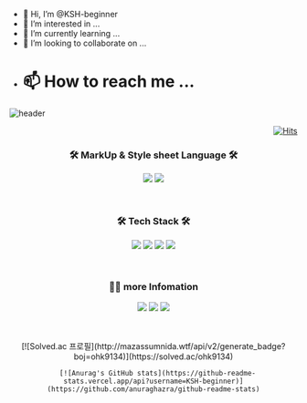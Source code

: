 - 👋 Hi, I’m @KSH-beginner
- 👀 I’m interested in ...
- 🌱 I’m currently learning ...
- 💞️ I’m looking to collaborate on ...
- # 📫 How to reach me ...


![header](https://capsule-render.vercel.app/api?type=waving&color=0:9796f0,100:fbc7d4&section=header&height=200&text=KSH-beginner&fontSize=50&animation=fadeIn&fontColor=ffffff&fontAlignY=40)


<div align="right">
  
[![Hits](https://hits.seeyoufarm.com/api/count/incr/badge.svg?url=https%3A%2F%2Fgithub.com%2FKSH-beginner&count_bg=%23E35387&title_bg=%23C2BFF4&icon=googleanalytics.svg&icon_color=%23FFFFFF&title=Views%2B&edge_flat=false)](https://hits.seeyoufarm.com)
  
</div>
  
<h3 align="center"> 🛠 MarkUp & Style sheet Language 🛠 </h3>

<p align="center"> 
<img src="https://img.shields.io/badge/HTML5-E34F26?style=flat-square&logo=HTML5&logoColor=white" />
<img src="https://img.shields.io/badge/CSS3-1572B6?style=flat-square&logo=CSS3&logoColor=white" />
</p>

</br>
  
<h3 align="center"> 🛠 Tech Stack 🛠 </h3>
<p align="center"> 
<img src="https://img.shields.io/badge/Python-3776AB?style=flat-square&logo=Python&logoColor=white" />
<img src="https://img.shields.io/badge/Java-007396?style=flat-square&logo=Java&logoColor=white"/>
<img src="https://img.shields.io/badge/JavaScript-F7DF1E?style=flat-square&logo=JavaScript&logoColor=white"/>
<img src="https://img.shields.io/badge/MySQL-dd8b00?style=flat-square&logo=MySQL&logoColor=white"/>
</p>

</br>
  
<h3 align="center">🙋‍♂️ more Infomation</h3>
<p align="center">
<a href="https://velog.io/@ohk9134"><img src="https://img.shields.io/badge/Velog-20C997?style=flat-square&logo=Velog&logoColor=white"/></a>
<img src="https://img.shields.io/badge/ohk9134@naver.com-03C75A?style=flat-square&logo=Naver&logoColor=white"/> 
<img src="https://img.shields.io/badge/ohk9133@gmail.com-EA4335?style=flat-square&logo=Gmail&logoColor=white"/>
</p>
  
</br>
</br>
<div align=center> 
  <span>  
      [![Solved.ac 프로필](http://mazassumnida.wtf/api/v2/generate_badge?boj=ohk9134)](https://solved.ac/ohk9134)

      [![Anurag's GitHub stats](https://github-readme-stats.vercel.app/api?username=KSH-beginner)](https://github.com/anuraghazra/github-readme-stats)
  </span>
</div>


<!---
KSH-beginner/KSH-beginner is a ✨ special ✨ repository because its `README.md` (this file) appears on your GitHub profile.
You can click the Preview link to take a look at your changes.
--->

